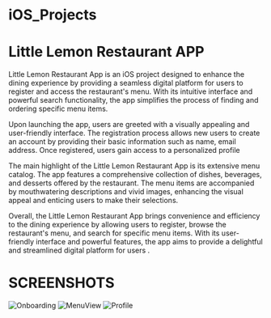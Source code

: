 # iOS_Projects
# Little Lemon Restaurant APP
Little Lemon  Restaurant App is an iOS project designed to enhance the dining experience by providing a seamless digital platform for users to register and access the restaurant's menu. With its intuitive interface and powerful search functionality, the app simplifies the process of finding and ordering specific menu items.

Upon launching the app, users are greeted with a visually appealing and user-friendly interface. The registration process allows new users to create an account by providing their basic information such as name, email address. Once registered, users gain access to a personalized profile 

The main highlight of the Little Lemon Restaurant App is its extensive menu catalog. The app features a comprehensive collection of dishes, beverages, and desserts offered by the restaurant.  The menu items are accompanied by mouthwatering descriptions and vivid images, enhancing the visual appeal and enticing users to make their selections.

Overall, the Little Lemon Restaurant App brings convenience and efficiency to the dining experience by allowing users to register, browse the restaurant's menu, and search for specific menu items. With its user-friendly interface and powerful features, the app aims to provide a delightful and streamlined digital platform for users .

# SCREENSHOTS

![Onboarding](https://github.com/abdiysf/iOS_Projects/assets/111193602/c4013c18-3391-4c53-8609-bfda331d79d9) ![MenuView](https://github.com/abdiysf/iOS_Projects/assets/111193602/2f5f1746-7301-486b-b60a-1075aa0717ed) ![Profile](https://github.com/abdiysf/iOS_Projects/assets/111193602/9b534b49-e7d7-4800-8d7e-2d29edd17338)
